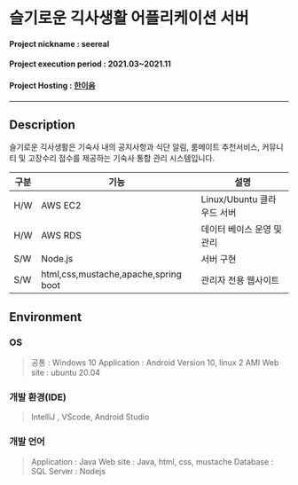 # 슬기로운 긱사생활 어플리케이션 서버
#### Project nickname : seereal
#### Project execution period : 2021.03~2021.11
#### Project Hosting : [한이음](https://www.hanium.or.kr/portal/index.do)
-----------------------
## Description
슬기로운 긱사생활은 기숙사 내의 공지사항과 식단 알림, 룸메이트 추천서비스, 커뮤니티 및 고장수리 접수를 제공하는 기숙사 통합 관리 시스템입니다.


|구분|기능|설명|
|------|---|---|
|H/W|AWS EC2|Linux/Ubuntu 클라우드 서버|
|H/W|AWS RDS|데이터 베이스 운영 및 관리|
|S/W|Node.js|서버 구현|
|S/W|html,css,mustache,apache,spring boot|관리자 전용 웹사이트|


## Environment
### OS
> 공통 : Windows 10
> Application : Android Version 10, linux 2 AMI
> Web site : ubuntu 20.04

### 개발 환경(IDE)
> IntelliJ , VScode, Android Studio

### 개발 언어
> Application : Java
> Web site : Java, html, css, mustache
> Database : SQL
> Server : Nodejs

